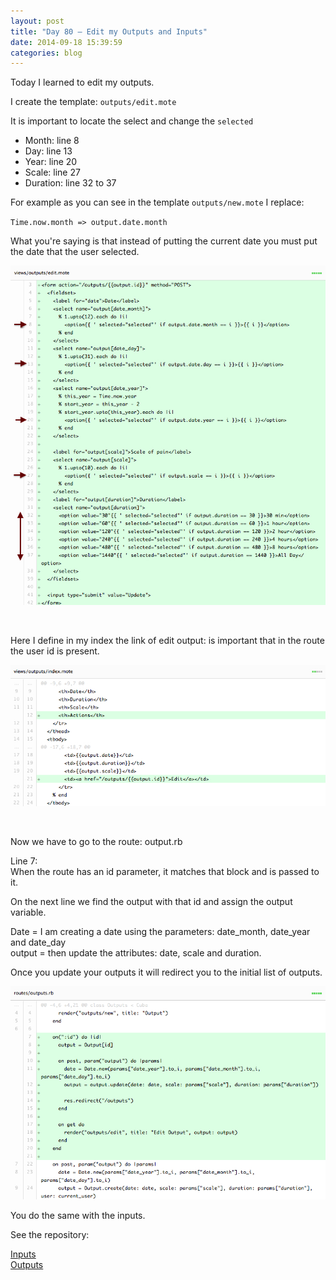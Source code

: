 ```yaml
---
layout: post
title: "Day 80 – Edit my Outputs and Inputs"
date: 2014-09-18 15:39:59
categories: blog
---
```


Today I learned to edit my outputs.

I create the template: `outputs/edit.mote`

It is important to locate the select and change the `selected`  

- Month: line 8  
- Day: line 13  
- Year: line 20  
- Scale: line 27  
- Duration: line 32 to 37

For example as you can see in the template `outputs/new.mote` I replace:  

`Time.now.month => output.date.month`  

What you're saying is that instead of putting the current date you must put the date that the user selected.

![edit_output](/images/edit_output.jpg)  

<br>

Here I define in my index the link of edit output: is important that in the route the user id is present.

![edit_output2](/images/edit_output2.jpg)

<br>

Now we have to go to the route: output.rb

Line 7:  
When the route has an id parameter, it matches that block and is passed to it.

On the next line we find the output with that id and assign the output variable.

Date = I am creating a date using the parameters: date_month, date_year and date_day  
output = then update the attributes: date, scale and duration.  

Once you update your outputs it will redirect you to the initial list of outputs.

![edit_output3](/images/edit_output3.jpg)

You do the same with the inputs.

See the repository:

[Inputs](https://github.com/migraine-io/migraine-app/commit/5dcf6e7f49e55266321d323ba6229fe0b6c4794a)  
[Outputs](https://github.com/migraine-io/migraine-app/commit/5b5ad1a1bfbf584cbf129ec6c653ebd49ba36011)  
